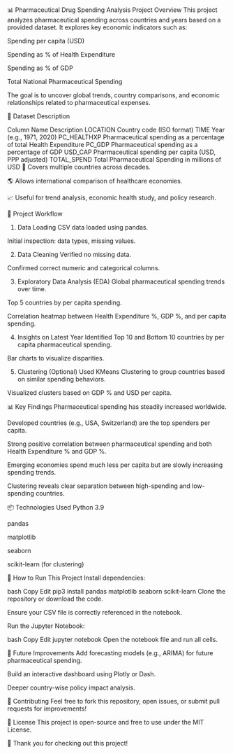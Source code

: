 📊 Pharmaceutical Drug Spending Analysis
Project Overview
This project analyzes pharmaceutical spending across countries and years based on a provided dataset.
It explores key economic indicators such as:

Spending per capita (USD)

Spending as % of Health Expenditure

Spending as % of GDP

Total National Pharmaceutical Spending

The goal is to uncover global trends, country comparisons, and economic relationships related to pharmaceutical expenses.

📂 Dataset Description

Column Name	Description
LOCATION	Country code (ISO format)
TIME	Year (e.g., 1971, 2020)
PC_HEALTHXP	Pharmaceutical spending as a percentage of total Health Expenditure
PC_GDP	Pharmaceutical spending as a percentage of GDP
USD_CAP	Pharmaceutical spending per capita (USD, PPP adjusted)
TOTAL_SPEND	Total Pharmaceutical Spending in millions of USD
📅 Covers multiple countries across decades.

🌎 Allows international comparison of healthcare economies.

📈 Useful for trend analysis, economic health study, and policy research.

🚀 Project Workflow
1. Data Loading
CSV data loaded using pandas.

Initial inspection: data types, missing values.

2. Data Cleaning
Verified no missing data.

Confirmed correct numeric and categorical columns.

3. Exploratory Data Analysis (EDA)
Global pharmaceutical spending trends over time.

Top 5 countries by per capita spending.

Correlation heatmap between Health Expenditure %, GDP %, and per capita spending.

4. Insights on Latest Year
Identified Top 10 and Bottom 10 countries by per capita pharmaceutical spending.

Bar charts to visualize disparities.

5. Clustering (Optional)
Used KMeans Clustering to group countries based on similar spending behaviors.

Visualized clusters based on GDP % and USD per capita.

📊 Key Findings
Pharmaceutical spending has steadily increased worldwide.

Developed countries (e.g., USA, Switzerland) are the top spenders per capita.

Strong positive correlation between pharmaceutical spending and both Health Expenditure % and GDP %.

Emerging economies spend much less per capita but are slowly increasing spending trends.

Clustering reveals clear separation between high-spending and low-spending countries.

📦 Technologies Used
Python 3.9

pandas

matplotlib

seaborn

scikit-learn (for clustering)

📁 How to Run This Project
Install dependencies:

bash
Copy
Edit
pip3 install pandas matplotlib seaborn scikit-learn
Clone the repository or download the code.

Ensure your CSV file is correctly referenced in the notebook.

Run the Jupyter Notebook:

bash
Copy
Edit
jupyter notebook
Open the notebook file and run all cells.

🎯 Future Improvements
Add forecasting models (e.g., ARIMA) for future pharmaceutical spending.

Build an interactive dashboard using Plotly or Dash.

Deeper country-wise policy impact analysis.

🤝 Contributing
Feel free to fork this repository, open issues, or submit pull requests for improvements!

📜 License
This project is open-source and free to use under the MIT License.

🌟 Thank you for checking out this project!
